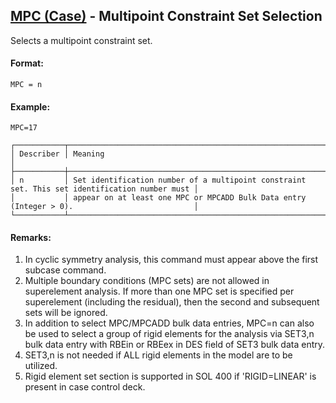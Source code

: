 ## [MPC (Case)](https://help.hexagonmi.com/bundle/MSC_Nastran_2022.4/page/Nastran_Combined_Book/qrg/casecontrol4a/TOC.MPC.Case.xhtml) - Multipoint Constraint Set Selection

Selects a multipoint constraint set.

#### Format:

```nastran
MPC = n
```

#### Example:

```nastran
MPC=17
```

```text
┌───────────┬───────────────────────────────────────────────────────────────────────────────────────────────┐
│ Describer │ Meaning                                                                                       │
├───────────┼───────────────────────────────────────────────────────────────────────────────────────────────┤
│ n         │ Set identification number of a multipoint constraint set. This set identification number must │
│           │ appear on at least one MPC or MPCADD Bulk Data entry (Integer > 0).                           │
└───────────┴───────────────────────────────────────────────────────────────────────────────────────────────┘
```

#### Remarks:

1. In cyclic symmetry analysis, this command must appear above the first subcase command.
2. Multiple boundary conditions (MPC sets) are not allowed in superelement analysis. If more than one MPC set is specified per superelement (including the residual), then the second and subsequent sets will be ignored.
3. In addition to select MPC/MPCADD bulk data entries, MPC=n can also be used to select a group of rigid elements for the analysis via SET3,n bulk data entry with RBEin or RBEex in DES field of SET3 bulk data entry.
4. SET3,n is not needed if ALL rigid elements in the model are to be utilized.
5. Rigid element set section is supported in SOL 400 if 'RIGID=LINEAR' is present in case control deck.
